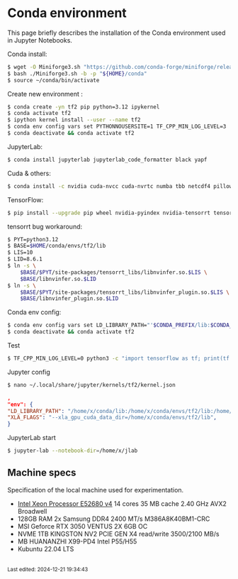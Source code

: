 # Conda environment

This page briefly describes the installation of the Conda environment used in Jupyter Notebooks.

Conda install:

```bash
$ wget -O Miniforge3.sh "https://github.com/conda-forge/miniforge/releases/latest/download/Miniforge3-$(uname)-$(uname -m).sh"
$ bash ./Miniforge3.sh -b -p "${HOME}/conda"
$ source ~/conda/bin/activate
```

Create new environment :

```bash
$ conda create -yn tf2 pip python=3.12 ipykernel
$ conda activate tf2
$ ipython kernel install --user --name tf2
$ conda env config vars set PYTHONNOUSERSITE=1 TF_CPP_MIN_LOG_LEVEL=3
$ conda deactivate && conda activate tf2
```

JupyterLab:

```bash
$ conda install jupyterlab jupyterlab_code_formatter black yapf
```

Cuda & others:

```bash
$ conda install -c nvidia cuda-nvcc cuda-nvrtc numba tbb netcdf4 pillow pandas xarray matplotlib seaborn scipy scikit-learn sympy hdf5 pydoe openpyxl time numpy=1 "cuda-version=12.4"
```

TensorFlow:

```bash
$ pip install --upgrade pip wheel nvidia-pyindex nvidia-tensorrt tensorflow[and-cuda] tensorflow-probability tf-keras split-folders
```

tensorrt bug workaround:

```bash
$ PYT=python3.12
$ BASE=$HOME/conda/envs/tf2/lib
$ LIS=10
$ LID=8.6.1
$ ln -s \
    $BASE/$PYT/site-packages/tensorrt_libs/libnvinfer.so.$LIS \
    $BASE/libnvinfer.so.$LID
$ ln -s \
    $BASE/$PYT/site-packages/tensorrt_libs/libnvinfer_plugin.so.$LIS \
    $BASE/libnvinfer_plugin.so.$LID
```

Conda env config:

```bash
$ conda env config vars set LD_LIBRARY_PATH="'$CONDA_PREFIX/lib:$CONDA_PREFIX/lib/python3.12/site-packages/nvidia/cudnn/lib:$CONDA_PREFIX/lib/python3.12/site-packages/tensorrt_libs'"  XLA_FLAGS="'--xla_gpu_cuda_data_dir=$CONDA_PREFIX/lib/'"
$ conda deactivate && conda activate tf2
```

Test

```bash
$ TF_CPP_MIN_LOG_LEVEL=0 python3 -c "import tensorflow as tf; print(tf.config.list_physical_devices('GPU')); from tensorflow.python.client import device_lib; print(device_lib.list_local_devices())"
```

Jupyter config

```bash
$ nano ~/.local/share/jupyter/kernels/tf2/kernel.json
```

```json
,
"env": {
"LD_LIBRARY_PATH": "/home/x/conda/lib:/home/x/conda/envs/tf2/lib:/home/x/conda/envs/tf2/lib/python3.12/site-packages/nvidia/cudnn/lib:/home/x/conda/envs/tf2/lib/python3.12/site-packages/tensorrt_libs",
"XLA_FLAGS": "--xla_gpu_cuda_data_dir=/home/x/conda/envs/tf2/lib",
}
```

JupyterLab start

```bash
$ jupyter-lab --notebook-dir=/home/x/jlab
```

## Machine specs

Specification of the local machine used for experimentation.

- [Intel Xeon Processor E52680 v4](https://ark.intel.com/content/www/br/pt/ark/products/91754/intel-xeon-processor-e5-2680-v4-35m-cache-2-40-ghz.html) 14 cores 35 MB cache 2.40 GHz AVX2 Broadwell
- 128GB RAM 2x Samsung DDR4 2400 MT/s M386A8K40BM1-CRC
- MSI Geforce RTX 3050 VENTUS 2X 6GB OC
- NVME 1TB KINGSTON NV2 PCIE GEN X4 read/write 3500/2100 MB/s
- MB HUANANZHI X99-PD4 Intel P55/H55
- Kubuntu 22.04 LTS


<br><sub>Last edited: 2024-12-21 19:34:43</sub>

